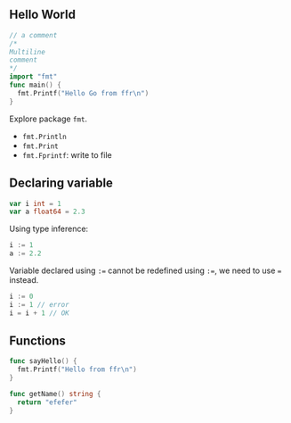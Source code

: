 ## Hello World

```go
// a comment
/*
Multiline
comment
*/
import "fmt"
func main() {
  fmt.Printf("Hello Go from ffr\n")
}
```

Explore package `fmt`.

- `fmt.Println`
- `fmt.Print`
- `fmt.Fprintf`: write to file


## Declaring variable

```go
var i int = 1
var a float64 = 2.3
```

Using type inference:
```go
i := 1
a := 2.2
```

Variable declared using `:=` cannot be redefined using `:=`, we need to use `=`
instead.
```go
i := 0
i := 1 // error
i = i + 1 // OK
```


## Functions

```go
func sayHello() {
  fmt.Printf("Hello from ffr\n")
}

func getName() string {
  return "efefer"
}
```
